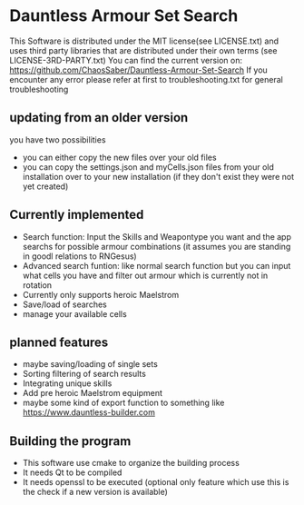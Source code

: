 # Dauntless Armour Set Search

This Software is distributed under the MIT license(see LICENSE.txt) and uses third party libraries that are distributed under their own terms (see LICENSE-3RD-PARTY.txt)
You can find the current version on: https://github.com/ChaosSaber/Dauntless-Armour-Set-Search
If you encounter any error please refer at first to troubleshooting.txt for general troubleshooting

## updating from an older version
you have two possibilities
- you can either copy the new files over your old files
- you can copy the settings.json and myCells.json files from your old installation over to your new installation (if they don't exist they were not yet created)

## Currently implemented
- Search function: Input the Skills and Weapontype you want and the app searchs for possible armour combinations (it assumes you are standing in goodl relations to RNGesus)
- Advanced search funtion: like normal search function but you can input what cells you have and filter out armour which is currently not in rotation
- Currently only supports heroic Maelstrom
- Save/load of searches
- manage your available cells

## planned features 
- maybe saving/loading of single sets
- Sorting filtering of search results
- Integrating unique skills
- Add pre heroic Maelstrom equipment
- maybe some kind of export function to something like https://www.dauntless-builder.com

## Building the program
- This software use cmake to organize the building process
- It needs Qt to be compiled
- It needs openssl to be executed (optional only feature which use this is the check if a new version is available)
